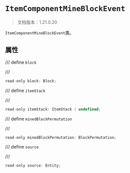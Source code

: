 # `ItemComponentMineBlockEvent`

> 文档版本：1.21.0.20

`ItemComponentMineBlockEvent`类。

## 属性

/// define
`block`


///

```js
read-only block: Block;
```


/// define
`itemStack`


///

```js
read-only itemStack: ItemStack | undefined;
```


/// define
`minedBlockPermutation`


///

```js
read-only minedBlockPermutation: BlockPermutation;
```


/// define
`source`


///

```js
read-only source: Entity;
```


